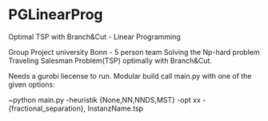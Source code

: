 # PGLinearProg
Optimal TSP with Branch&amp;Cut - Linear Programming

Group Project university Bonn - 5 person team
Solving the Np-hard problem Traveling Salesman Problem(TSP) optimally with Branch&Cut.

Needs a gurobi liecense to run. Modular build call main.py with one of the given options: 

~python main.py -heuristik \{None,NN,NNDS,MST\} -opt xx -{fractional\_separation}, InstanzName.tsp

